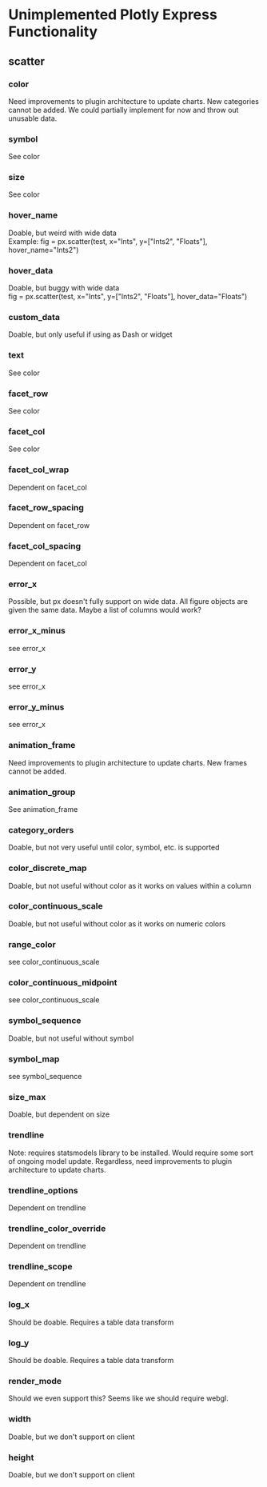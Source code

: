 # Unimplemented Plotly Express Functionality
## scatter
### color
Need improvements to plugin architecture to update charts.
New categories cannot be added.
We could partially implement for now and throw out unusable data.

### symbol
See color

### size
See color

### hover_name
Doable, but weird with wide data  
Example:
fig = px.scatter(test, x="Ints", y=["Ints2", "Floats"], hover_name="Ints2")

### hover_data
Doable, but buggy with wide data  
fig = px.scatter(test, x="Ints", y=["Ints2", "Floats"], hover_data="Floats")

### custom_data
Doable, but only useful if using as Dash or widget

### text
See color

### facet_row
See color

### facet_col
See color

### facet_col_wrap
Dependent on facet_col

### facet_row_spacing
Dependent on facet_row

### facet_col_spacing
Dependent on facet_col

### error_x
Possible, but px doesn't fully support on wide data.
All figure objects are given the same data.
Maybe a list of columns would work?

### error_x_minus
see error_x

### error_y
see error_x

### error_y_minus
see error_x

### animation_frame
Need improvements to plugin architecture to update charts.
New frames cannot be added.

### animation_group
See animation_frame

### category_orders
Doable, but not very useful until color, symbol, etc. is supported

### color_discrete_map
Doable, but not useful without color as it works on values within a column

### color_continuous_scale
Doable, but not useful without color as it works on numeric colors

### range_color
see color_continuous_scale

### color_continuous_midpoint
see color_continuous_scale

### symbol_sequence
Doable, but not useful without symbol

### symbol_map
see symbol_sequence

### size_max
Doable, but dependent on size

### trendline
Note: requires statsmodels library to be installed. 
Would require some sort of ongoing model update.
Regardless, need improvements to plugin architecture to update charts.

### trendline_options
Dependent on trendline

### trendline_color_override
Dependent on trendline

### trendline_scope
Dependent on trendline

### log_x
Should be doable. Requires a table data transform

### log_y
Should be doable. Requires a table data transform

### render_mode
Should we even support this? Seems like we should require webgl.

### width
Doable, but we don't support on client

### height
Doable, but we don't support on client